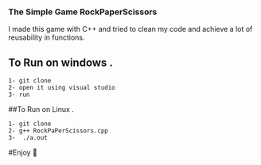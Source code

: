 ### The Simple Game RockPaperScissors
I made this game with C++ and tried to clean my code 
and achieve a lot of reusability in functions. 

## To Run on windows .

    1- git clone 
    2- open it using visual studio
    3- run
##To Run on Linux .

    1- git clone 
    2- g++ RockPaPerScissors.cpp
    3-  ./a.out 

#Enjoy 🙂
